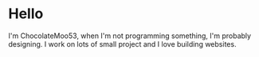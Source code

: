 # Hello

I'm ChocolateMoo53, when I'm not programming something, I'm probably designing. I work on lots of small project and I love building websites.